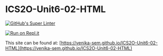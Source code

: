 # ICS2O-Unit6-02-HTML

[![GitHub's Super Linter](https://github.com/venika-sem/ICS2O-Unit6-02-HTML/workflows/GitHub's%20Super%20Linter/badge.svg)](https://github.com/venika-sem/ICS2O-Unit6-02-HTML/actions)

[![Run on Repl.it](https://repl.it/badge/github/venika-sem/ICS2O-Unit6-02-HTML)](https://repl.it/github/venika-sem/ICS2O-Unit6-02-HTML)

This site can be found at: [https://venika-sem.github.io/ICS2O-Unit6-02-HTML](https://venika-sem.github.io/ICS2O-Unit6-02-HTML)
